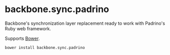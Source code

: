 backbone.sync.padrino
=====================

Backbone's synchronization layer replacement ready to work with Padrino's Ruby web framework.

Supports [Bower](http://twitter.github.com/bower).

    bower install backbone.sync.padrino
